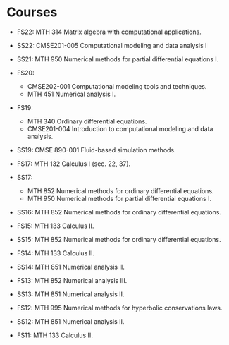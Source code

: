 

Courses
======
* FS22: MTH 314 Matrix algebra with computational applications.

* SS22: CMSE201-005  Computational modeling and data analysis I   

* SS21: MTH 950 Numerical methods for partial differential equations I.    

* FS20: 
    - CMSE202-001 Computational modeling tools and techniques.
    - MTH 451 Numerical analysis I.

* FS19: 
    - MTH 340 Ordinary differential equations. 
    - CMSE201-004 Introduction to computational modeling and data analysis.

* SS19: CMSE 890-001 Fluid-based simulation methods.

* FS17: MTH 132 Calculus I (sec. 22, 37).

* SS17:
    - MTH 852 Numerical methods for ordinary differential equations. 
    - MTH 950 Numerical methods for partial differential equations I.

* SS16: MTH 852 Numerical methods for ordinary differential equations.

* FS15: MTH 133 Calculus II.

* SS15: MTH 852 Numerical methods for ordinary differential equations.

* FS14: MTH 133 Calculus II.

* SS14: MTH 851 Numerical analysis II.

* FS13: MTH 852 Numerical analysis III.

* SS13: MTH 851 Numerical analysis II.

* FS12: MTH 995 Numerical methods for hyperbolic conservations laws.

* SS12: MTH 851 Numerical analysis II.

* FS11: MTH 133 Calculus II.
